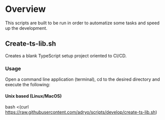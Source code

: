# Overview

This scripts are built to be run in order to automatize some tasks and speed up the development.

## Create-ts-lib.sh

Creates a blank TypeScript setup project oriented to CI/CD.

### Usage
Open a command line application (terminal), cd to the desired directory and execute the following:

#### Unix based (Linux/MacOS)
bash <(curl https://raw.githubusercontent.com/adryo/scripts/develop/create-ts-lib.sh)